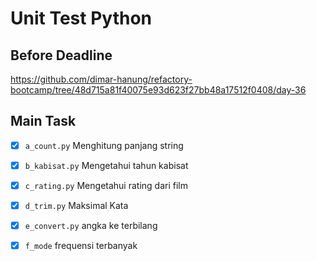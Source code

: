 # Unit Test Python

## Before Deadline
https://github.com/dimar-hanung/refactory-bootcamp/tree/48d715a81f40075e93d623f27bb48a17512f0408/day-36

## Main Task
- [x] `a_count.py` Menghitung panjang string
- [x] `b_kabisat.py` Mengetahui tahun kabisat
- [x] `c_rating.py` Mengetahui rating dari film
- [x] `d_trim.py` Maksimal Kata
- [x] `e_convert.py` angka ke terbilang
- [x] `f_mode` frequensi terbanyak


